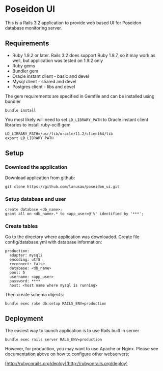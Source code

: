 # Poseidon UI

This is a Rails 3.2 application to provide web based UI for Poseidon database monitoring server. 

## Requirements 

* Ruby 1.9.2 or later. Rails 3.2 does support Ruby 1.8.7, so it may work as well, but application was tested on 1.9.2 only
* Ruby gems
* Bundler gem
* Oracle instant client - basic and devel
* Mysql client  - shared and devel
* Postgres client - libs and devel

The gem requirements are specified in Gemfile and can be installed using bundler

	bundle install

You most likely will need to set `LD_LIBRARY_PATH` to Oracle instant client libraries to install ruby-oci8 gem

	LD_LIBRARY_PATH=/usr/lib/oracle/11.2/client64/lib
	export LD_LIBRARY_PATH

## Setup

### Download the application

Download application from github:

	git clone https://github.com/lanusau/poseidon_ui.git

### Setup database and user

	create database <db_name>;
	grant all on <db_name>.* to <app_user>@'%' identified by '***';

### Create tables

Go to the directory where application was downloaded. Create file config/database.yml with database information:

    production:
      adapter: mysql2
      encoding: utf8
      reconnect: false
      database: <db_name>
      pool: 5
      username: <app_user>
      password: ****
      host: <host name where mysql is running>

Then create schema objects:

	bundle exec rake db:setup RAILS_ENV=production

## Deployment

The easiest way to launch application is to use Rails built in server

	bundle exec rails server RALS_ENV=production

However, for production, you may want to use Apache or Nginx. Please see documentation above on how to configure other webservers:

[http://rubyonrails.org/deploy](http://rubyonrails.org/deploy)
